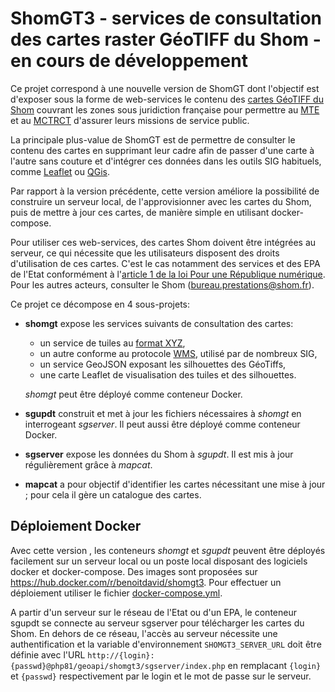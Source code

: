 # ShomGT3 - services de consultation des cartes raster GéoTIFF du Shom - en cours de développement
Ce projet correspond à une nouvelle version de ShomGT dont l'objectif est d'exposer sous la forme de web-services le contenu des
[cartes GéoTIFF du Shom](https://diffusion.shom.fr/loisirs/cartes-marines-geotiff.html)
couvrant les zones sous juridiction française pour permettre au [MTE](http://www.ecologie.gouv.fr)
et au [MCTRCT](http://www.cohesion-territoires.gouv.fr/) d'assurer leurs missions de service public.

La principale plus-value de ShomGT est de permettre de consulter le contenu des cartes en supprimant leur cadre
afin de passer d'une carte à l'autre sans couture et d'intégrer ces données dans les outils SIG habituels,
comme [Leaflet](https://leafletjs.com/) ou [QGis](https://www.qgis.org/).

Par rapport à la version précédente, cette version améliore la possibilité de construire un serveur local,
de l'approvisionner avec les cartes du Shom, puis de mettre à jour ces cartes, de manière simple en utilisant docker-compose.

Pour utiliser ces web-services, des cartes Shom doivent être intégrées au serveur, ce qui nécessite que les utilisateurs disposent des droits d'utilisation de ces cartes. C'est le cas notamment des services et des EPA de l'Etat conformément à l'[article 1 de la loi Pour une République numérique](https://www.legifrance.gouv.fr/eli/loi/2016/10/7/2016-1321/jo/texte).
Pour les autres acteurs, consulter le Shom (bureau.prestations@shom.fr).

Ce projet ce décompose en 4 sous-projets:

  - **shomgt** expose les services suivants de consultation des cartes:
    - un service de tuiles au [format XYZ](https://en.wikipedia.org/wiki/Tiled_web_map), 
    - un autre conforme au protocole [WMS](https://www.ogc.org/standards/wms), utilisé par de nombreux SIG,
    - un service GeoJSON exposant les silhouettes des GéoTiffs,
    - une carte Leaflet de visualisation des tuiles et des silhouettes.
    
    *shomgt* peut être déployé comme conteneur Docker.
    
  - **sgupdt** construit et met à jour les fichiers nécessaires à *shomgt* en interrogeant *sgserver*. 
    Il peut aussi être déployé comme conteneur Docker.
    
  - **sgserver** expose les données du Shom à *sgupdt*. Il est mis à jour régulièrement grâce à *mapcat*.
  
  - **mapcat** a pour objectif d'identifier les cartes nécessitant une mise à jour ;
    pour cela il gère un catalogue des cartes.

## Déploiement Docker
Avec cette version , les conteneurs *shomgt* et *sgupdt* peuvent être déployés facilement sur un serveur local
ou un poste local disposant des logiciels docker et docker-compose.
Des images sont proposées sur https://hub.docker.com/r/benoitdavid/shomgt3.
Pour effectuer un déploiement utiliser le fichier [docker-compose.yml](blob/main/docker-compose.yml).

A partir d'un serveur sur le réseau de l'Etat ou d'un EPA,
le conteneur sgupdt se connecte au serveur sgserver pour télécharger les cartes du Shom.
En dehors de ce réseau, l'accès au serveur nécessite une authentification et la variable d'environnement
`SHOMGT3_SERVER_URL` doit être définie avec l'URL `http://{login}:{passwd}@php81/geoapi/shomgt3/sgserver/index.php`
en remplacant `{login}` et `{passwd}` respectivement par le login et le mot de passe sur le serveur.




